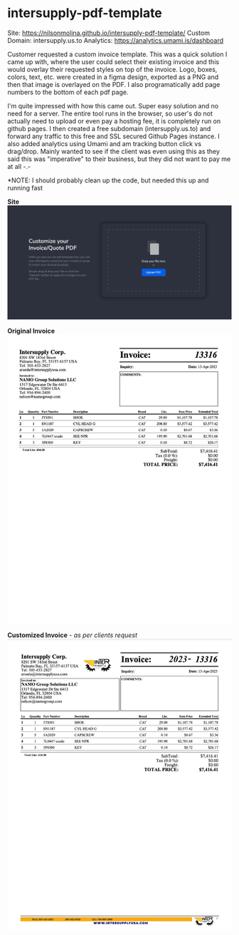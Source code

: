 # intersupply-pdf-template

Site: https://nilsonmolina.github.io/intersupply-pdf-template/
Custom Domain: intersupply.us.to
Analytics: https://analytics.umami.is/dashboard

Customer requested a custom invoice template. This was a quick solution I came up with, where the user
could select their existing invoice and this would overlay their requested styles on top of the invoice.
Logo, boxes, colors, text, etc. were created in a figma design, exported as a PNG and then that image
is overlayed on the PDF. I also programatically add page numbers to the bottom of each pdf page.

I'm quite impressed with how this came out. Super easy solution and no need for a server. The entire
tool runs in the browser, so user's do not actually need to upload or even pay a hosting fee, it is
completely run on github pages. I then created a free subdomain (intersupply.us.to) and forward any
traffic to this free and SSL secured Github Pages instance. I also added analytics using Umami and am
tracking button click vs drag/drop. Mainly wanted to see if the client was even using this as they said
this was "imperative" to their business, but they did not want to pay me at all -.-

*NOTE: I should probably clean up the code, but needed this up and running fast


**Site**  
![Picture of site](./_readme_assets/site.png)

**Original Invoice**  
![Original Invoice](./_readme_assets/before.png)

**Customized Invoice** - _as per clients request_  
![Customized Invoice](./_readme_assets/after.png)
